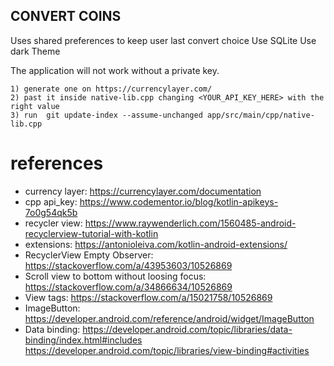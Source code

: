 ## CONVERT COINS

Uses shared preferences to keep user last convert choice
Use SQLite
Use dark Theme


The application will not work without a private key.

    1) generate one on https://currencylayer.com/
    2) past it inside native-lib.cpp changing <YOUR_API_KEY_HERE> with the right value
    3) run  git update-index --assume-unchanged app/src/main/cpp/native-lib.cpp

# references
- currency layer: https://currencylayer.com/documentation
- cpp api_key: https://www.codementor.io/blog/kotlin-apikeys-7o0g54qk5b
- recycler view: https://www.raywenderlich.com/1560485-android-recyclerview-tutorial-with-kotlin
- extensions: https://antonioleiva.com/kotlin-android-extensions/
- RecyclerView Empty Observer: https://stackoverflow.com/a/43953603/10526869
- Scroll view to bottom without loosing focus: https://stackoverflow.com/a/34866634/10526869
- View tags: https://stackoverflow.com/a/15021758/10526869
- ImageButton: https://developer.android.com/reference/android/widget/ImageButton
- Data binding:
    https://developer.android.com/topic/libraries/data-binding/index.html#includes
    https://developer.android.com/topic/libraries/view-binding#activities